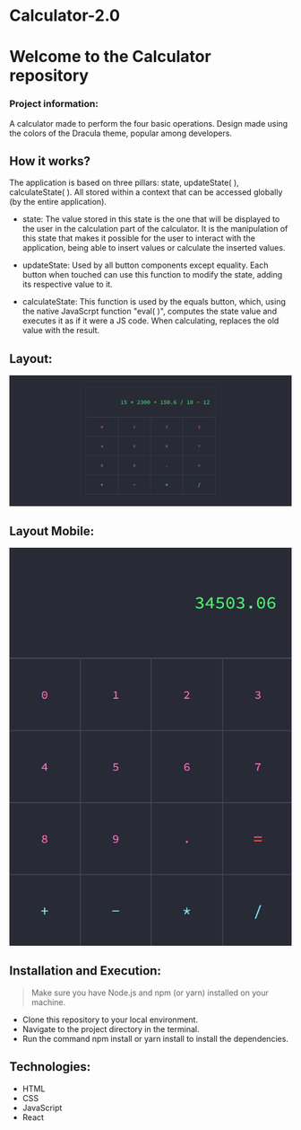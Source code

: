 # Calculator-2.0
# Welcome to the Calculator repository

### Project information:

A calculator made to perform the four basic operations. Design made using the colors of the Dracula theme, popular among developers.

## How it works?

The application is based on three pillars: state, updateState( ), calculateState( ). All stored within a context that can be accessed globally (by the entire application).

- state: The value stored in this state is the one that will be displayed to the user in the calculation part of the calculator. It is the manipulation of this state that makes it possible for the user to interact with the application, being able to insert values or calculate the inserted values.

- updateState: Used by all button components except equality. Each button when touched can use this function to modify the state, adding its respective value to it.

- calculateState: This function is used by the equals button, which, using the native JavaScrpt function "eval( )", computes the state value and executes it as if it were a JS code. When calculating, replaces the old value with the result.

## Layout:

![preview](src/assets/preview.png)

## Layout Mobile:

![preview](src/assets/preview-2.png)

## Installation and Execution:
> Make sure you have Node.js and npm (or yarn) installed on your machine.

- Clone this repository to your local environment.
- Navigate to the project directory in the terminal.
- Run the command npm install or yarn install to install the dependencies.

## Technologies:
- HTML
- CSS
- JavaScript
- React